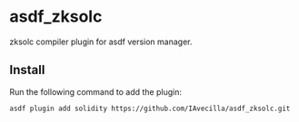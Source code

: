 # asdf_zksolc

zksolc compiler plugin for asdf version manager.

## Install

Run the following command to add the plugin:

```
asdf plugin add solidity https://github.com/IAvecilla/asdf_zksolc.git
```
